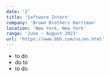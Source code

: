 ```yaml
---
date: '2'
title: 'Software Intern'
company: 'Brown Brothers Harriman'
location: 'New York, New York'
range: 'June - August 2023'
url: 'https://www.bbh.com/us/en.html'
---
```


- to do
- do to
- to do
